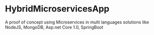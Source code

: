 # HybridMicroservicesApp
A proof of concept using Microservices in multi languages solutions like NodeJS, MongoDB, Asp.net Core 1.0, SpringBoot
